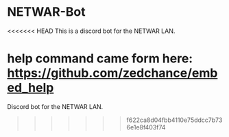 # NETWAR-Bot
<<<<<<< HEAD
This is a discord bot for the NETWAR LAN.


help command came form here: https://github.com/zedchance/embed_help
=======
Discord bot for the NETWAR LAN.
>>>>>>> f622ca8d04fbb4110e75ddcc7b736e1e8f403f74
